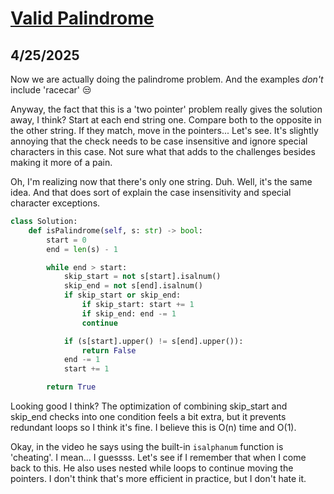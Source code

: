 # [Valid Palindrome](https://neetcode.io/problems/is-palindrome)

## 4/25/2025

Now we are actually doing the palindrome problem. And the examples _don't_ include 'racecar' :unamused:

Anyway, the fact that this is a 'two pointer' problem really gives the solution away, I think? Start at each end string one. Compare both to the opposite in the other string. If they match, move in the pointers... Let's see. It's slightly annoying that the check needs to be case insensitive and ignore special characters in this case. Not sure what that adds to the challenges besides making it more of a pain.

Oh, I'm realizing now that there's only one string. Duh. Well, it's the same idea. And that does sort of explain the case insensitivity and special character exceptions.

```python
class Solution:
    def isPalindrome(self, s: str) -> bool:
        start = 0
        end = len(s) - 1

        while end > start:
            skip_start = not s[start].isalnum()
            skip_end = not s[end].isalnum()
            if skip_start or skip_end:
                if skip_start: start += 1
                if skip_end: end -= 1
                continue

            if (s[start].upper() != s[end].upper()):
                return False
            end -= 1
            start += 1

        return True
```

Looking good I think? The optimization of combining skip_start and skip_end checks into one condition feels a bit extra, but it prevents redundant loops so I think it's fine. I believe this is O(n) time and O(1).

Okay, in the video he says using the built-in `isalphanum` function is 'cheating'. I mean... I guessss. Let's see if I remember that when I come back to this. He also uses nested while loops to continue moving the pointers. I don't think that's more efficient in practice, but I don't hate it.
